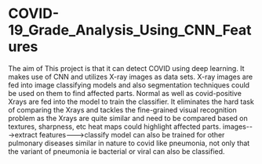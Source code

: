 # COVID-19_Grade_Analysis_Using_CNN_Features

The aim of This project is that it can detect COVID using deep learning. It makes use of CNN and utilizes X-ray images as data sets. X-ray images are fed into image classifying models and also segmentation techniques could be used on them to find affected parts. Normal as well as covid-positive Xrays are fed into the model to train the classifier. It eliminates the hard task of comparing the Xrays and tackles the fine-grained visual recognition problem as the Xrays are quite similar and need to be compared based on textures, sharpness, etc heat maps could highlight affected parts. images--->extract features--->classify model can also be trained for other pulmonary diseases similar in nature to covid like pneumonia, not only that the variant of pneumonia ie bacterial or viral can also be classified.

## 
